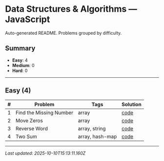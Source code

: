 # Data Structures & Algorithms — JavaScript

Auto-generated README. Problems grouped by difficulty.

## Summary

- **Easy**: 4
- **Medium**: 0
- **Hard**: 0

---

## Easy (4)

| # | Problem | Tags | Solution |
|---|---|---|---|
| 1 | Find the Missing Number | array | [code](./solutions/easy/find-missing-number.js) |
| 2 | Move Zeros | array | [code](./solutions/easy/move-zeros.js) |
| 3 | Reverse Word | array,  string | [code](./solutions/easy/reverse-word.js) |
| 4 | Two Sum | array,  hash-map | [code](./solutions/easy/two-sums.js) |


---

_Last updated: 2025-10-10T15:13:11.160Z_
